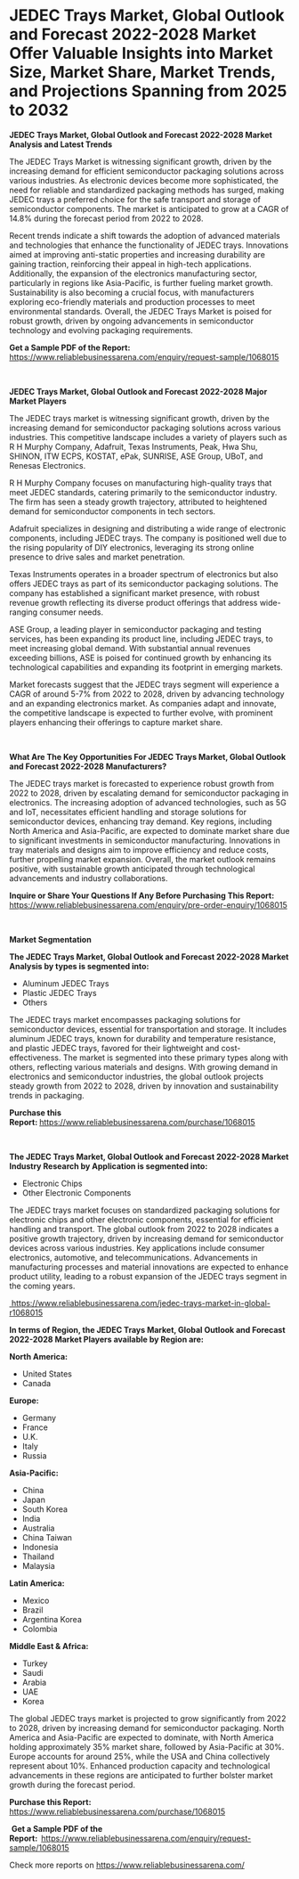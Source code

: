 <p><h1>JEDEC Trays Market, Global Outlook and Forecast 2022-2028 Market Offer Valuable Insights into Market Size, Market Share, Market Trends, and Projections Spanning from 2025 to 2032</h1></p><p><strong>JEDEC Trays Market, Global Outlook and Forecast 2022-2028 Market Analysis and Latest Trends</strong></p>
<p><p>The JEDEC Trays Market is witnessing significant growth, driven by the increasing demand for efficient semiconductor packaging solutions across various industries. As electronic devices become more sophisticated, the need for reliable and standardized packaging methods has surged, making JEDEC trays a preferred choice for the safe transport and storage of semiconductor components. The market is anticipated to grow at a CAGR of 14.8% during the forecast period from 2022 to 2028.</p><p>Recent trends indicate a shift towards the adoption of advanced materials and technologies that enhance the functionality of JEDEC trays. Innovations aimed at improving anti-static properties and increasing durability are gaining traction, reinforcing their appeal in high-tech applications. Additionally, the expansion of the electronics manufacturing sector, particularly in regions like Asia-Pacific, is further fueling market growth. Sustainability is also becoming a crucial focus, with manufacturers exploring eco-friendly materials and production processes to meet environmental standards. Overall, the JEDEC Trays Market is poised for robust growth, driven by ongoing advancements in semiconductor technology and evolving packaging requirements.</p></p>
<p><strong>Get a Sample PDF of the Report:&nbsp;</strong> <a href="https://www.reliablebusinessarena.com/enquiry/request-sample/1068015?utm_campaign=3553&utm_medium=2&utm_source=Github&utm_content=ia&utm_term=21032025&utm_id=jedec-trays-market-global-outlook-and-forecast-2022-2028">https://www.reliablebusinessarena.com/enquiry/request-sample/1068015</a></p>
<p>&nbsp;</p>
<p><strong>JEDEC Trays Market, Global Outlook and Forecast 2022-2028 Major Market Players</strong></p>
<p><p>The JEDEC trays market is witnessing significant growth, driven by the increasing demand for semiconductor packaging solutions across various industries. This competitive landscape includes a variety of players such as R H Murphy Company, Adafruit, Texas Instruments, Peak, Hwa Shu, SHINON, ITW ECPS, KOSTAT, ePak, SUNRISE, ASE Group, UBoT, and Renesas Electronics.</p><p>R H Murphy Company focuses on manufacturing high-quality trays that meet JEDEC standards, catering primarily to the semiconductor industry. The firm has seen a steady growth trajectory, attributed to heightened demand for semiconductor components in tech sectors.</p><p>Adafruit specializes in designing and distributing a wide range of electronic components, including JEDEC trays. The company is positioned well due to the rising popularity of DIY electronics, leveraging its strong online presence to drive sales and market penetration.</p><p>Texas Instruments operates in a broader spectrum of electronics but also offers JEDEC trays as part of its semiconductor packaging solutions. The company has established a significant market presence, with robust revenue growth reflecting its diverse product offerings that address wide-ranging consumer needs.</p><p>ASE Group, a leading player in semiconductor packaging and testing services, has been expanding its product line, including JEDEC trays, to meet increasing global demand. With substantial annual revenues exceeding billions, ASE is poised for continued growth by enhancing its technological capabilities and expanding its footprint in emerging markets.</p><p>Market forecasts suggest that the JEDEC trays segment will experience a CAGR of around 5-7% from 2022 to 2028, driven by advancing technology and an expanding electronics market. As companies adapt and innovate, the competitive landscape is expected to further evolve, with prominent players enhancing their offerings to capture market share.</p></p>
<p>&nbsp;</p>
<p><strong>What Are The Key Opportunities For JEDEC Trays Market, Global Outlook and Forecast 2022-2028 Manufacturers?</strong></p>
<p><p>The JEDEC trays market is forecasted to experience robust growth from 2022 to 2028, driven by escalating demand for semiconductor packaging in electronics. The increasing adoption of advanced technologies, such as 5G and IoT, necessitates efficient handling and storage solutions for semiconductor devices, enhancing tray demand. Key regions, including North America and Asia-Pacific, are expected to dominate market share due to significant investments in semiconductor manufacturing. Innovations in tray materials and designs aim to improve efficiency and reduce costs, further propelling market expansion. Overall, the market outlook remains positive, with sustainable growth anticipated through technological advancements and industry collaborations.</p></p>
<p><strong>Inquire or Share Your Questions If Any Before Purchasing This Report:</strong> <a href="https://www.reliablebusinessarena.com/enquiry/pre-order-enquiry/1068015?utm_campaign=3553&utm_medium=2&utm_source=Github&utm_content=ia&utm_term=21032025&utm_id=jedec-trays-market-global-outlook-and-forecast-2022-2028">https://www.reliablebusinessarena.com/enquiry/pre-order-enquiry/1068015</a></p>
<p>&nbsp;</p>
<p><strong>Market Segmentation</strong></p>
<p><strong>The JEDEC Trays Market, Global Outlook and Forecast 2022-2028 Market Analysis by types is segmented into:</strong></p>
<p><ul><li>Aluminum JEDEC Trays</li><li>Plastic JEDEC Trays</li><li>Others</li></ul></p>
<p><p>The JEDEC trays market encompasses packaging solutions for semiconductor devices, essential for transportation and storage. It includes aluminum JEDEC trays, known for durability and temperature resistance, and plastic JEDEC trays, favored for their lightweight and cost-effectiveness. The market is segmented into these primary types along with others, reflecting various materials and designs. With growing demand in electronics and semiconductor industries, the global outlook projects steady growth from 2022 to 2028, driven by innovation and sustainability trends in packaging.</p></p>
<p><strong>Purchase this Report:&nbsp;</strong><a href="https://www.reliablebusinessarena.com/purchase/1068015?utm_campaign=3553&utm_medium=2&utm_source=Github&utm_content=ia&utm_term=21032025&utm_id=jedec-trays-market-global-outlook-and-forecast-2022-2028">https://www.reliablebusinessarena.com/purchase/1068015</a></p>
<p>&nbsp;</p>
<p><strong>The JEDEC Trays Market, Global Outlook and Forecast 2022-2028 Market Industry Research by Application is segmented into:</strong></p>
<p><ul><li>Electronic Chips</li><li>Other Electronic Components</li></ul></p>
<p><p>The JEDEC trays market focuses on standardized packaging solutions for electronic chips and other electronic components, essential for efficient handling and transport. The global outlook from 2022 to 2028 indicates a positive growth trajectory, driven by increasing demand for semiconductor devices across various industries. Key applications include consumer electronics, automotive, and telecommunications. Advancements in manufacturing processes and material innovations are expected to enhance product utility, leading to a robust expansion of the JEDEC trays segment in the coming years.</p></p>
<p><a href="https://www.reliablebusinessarena.com/jedec-trays-market-in-global-r1068015?utm_campaign=3553&utm_medium=2&utm_source=Github&utm_content=ia&utm_term=21032025&utm_id=jedec-trays-market-global-outlook-and-forecast-2022-2028">&nbsp;https://www.reliablebusinessarena.com/jedec-trays-market-in-global-r1068015</a></p>
<p><strong>In terms of Region, the JEDEC Trays Market, Global Outlook and Forecast 2022-2028 Market Players available by Region are:</strong></p>
<p>
    <p> <strong> North America: </strong>
        <ul>
            <li>United States</li>
            <li>Canada</li>
        </ul>
        </p> 
    <p> <strong> Europe: </strong>
        <ul>
            <li>Germany</li>
            <li>France</li>
            <li>U.K.</li>
            <li>Italy</li>
            <li>Russia</li>
        </ul>
        </p> 
    <p> <strong> Asia-Pacific: </strong>
        <ul>
            <li>China</li>
            <li>Japan</li>
            <li>South Korea</li>
            <li>India</li>
            <li>Australia</li>
            <li>China Taiwan</li>
            <li>Indonesia</li>
            <li>Thailand</li>
            <li>Malaysia</li>
        </ul>
        </p> 
    <p> <strong> Latin America: </strong>
        <ul>
            <li>Mexico</li>
            <li>Brazil</li>
            <li>Argentina Korea</li>
            <li>Colombia</li>
        </ul>
        </p> 
    <p> <strong> Middle East & Africa: </strong>
        <ul>
            <li>Turkey</li>
            <li>Saudi</li>
            <li>Arabia</li>
            <li>UAE</li>
            <li>Korea</li>
        </ul>
    </p>
    </p>
<p><p>The global JEDEC trays market is projected to grow significantly from 2022 to 2028, driven by increasing demand for semiconductor packaging. North America and Asia-Pacific are expected to dominate, with North America holding approximately 35% market share, followed by Asia-Pacific at 30%. Europe accounts for around 25%, while the USA and China collectively represent about 10%. Enhanced production capacity and technological advancements in these regions are anticipated to further bolster market growth during the forecast period.</p></p>
<p><strong>Purchase this Report: </strong><a href="https://www.reliablebusinessarena.com/purchase/1068015?utm_campaign=3553&utm_medium=2&utm_source=Github&utm_content=ia&utm_term=21032025&utm_id=jedec-trays-market-global-outlook-and-forecast-2022-2028">https://www.reliablebusinessarena.com/purchase/1068015</a></p>
<p>&nbsp;<strong>Get a Sample PDF of the Report:&nbsp;&nbsp;</strong><a href="https://www.reliablebusinessarena.com/enquiry/request-sample/1068015?utm_campaign=3553&utm_medium=2&utm_source=Github&utm_content=ia&utm_term=21032025&utm_id=jedec-trays-market-global-outlook-and-forecast-2022-2028">https://www.reliablebusinessarena.com/enquiry/request-sample/1068015</a></p>
<p><strong></strong></p>
<p>Check more reports on <a href="https://www.reliablebusinessarena.com/?utm_campaign=3553&utm_medium=2&utm_source=Github&utm_content=ia&utm_term=21032025&utm_id=jedec-trays-market-global-outlook-and-forecast-2022-2028">https://www.reliablebusinessarena.com/</a></p>